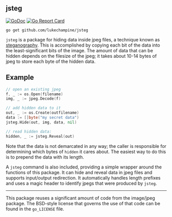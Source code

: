 jsteg
-----

[![GoDoc](https://godoc.org/github.com/lukechampine/jsteg?status.svg)](https://godoc.org/github.com/lukechampine/jsteg)
[![Go Report Card](http://goreportcard.com/badge/github.com/lukechampine/jsteg)](https://goreportcard.com/report/github.com/lukechampine/jsteg)

```
go get github.com/lukechampine/jsteg
```

`jsteg` is a package for hiding data inside jpeg files, a technique known as
[steganography](https://en.wikipedia.org/wiki/steganography). This is accomplished
by copying each bit of the data into the least-significant bits of the image.
The amount of data that can be hidden depends on the filesize of the jpeg; it
takes about 10-14 bytes of jpeg to store each byte of the hidden data.

## Example

```go
// open an existing jpeg
f, _ := os.Open(filename)
img, _ := jpeg.Decode(f)

// add hidden data to it
out, _ := os.Create(outfilename)
data := []byte("my secret data")
jsteg.Hide(out, img, data, nil)

// read hidden data:
hidden, _ := jsteg.Reveal(out)
```

Note that the data is not demarcated in any way; the caller is responsible for
determining which bytes of `hidden` it cares about. The easiest way to do this
is to prepend the data with its length.

A `jsteg` command is also included, providing a simple wrapper around the
functions of this package. It can hide and reveal data in jpeg files and
supports input/output redirection. It automatically handles length prefixes
and uses a magic header to identify jpegs that were produced by `jsteg`.

---

This package reuses a significant amount of code from the image/jpeg package.
The BSD-style license that governs the use of that code can be found in the
`go_LICENSE` file.
